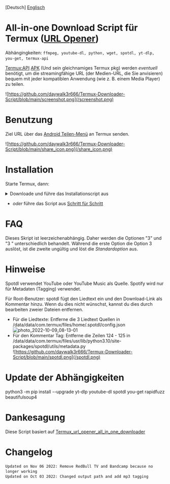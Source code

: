 [Deutsch] [Englisch](https://github.com/daywalk3r666/Termux_url_opener_all_in_one_downloader/blob/dev/README_en.md)

# All-in-one Download Script für Termux ([URL Opener](https://wiki.termux.com/wiki/Intents_and_Hooks))

Abhängingkeiten: `ffmpeg, youtube-dl, python, wget, spotdl, yt-dlp, you-get, termux-api`

[Termux:API](https://wiki.termux.com/wiki/Termux:API) [APK](https://f-droid.org/packages/com.termux.api/) (Und sein gleichnamiges Termux pkg) werden *eventuell* benötigt, um die streamingfähige URL (der Medien-URL, die Sie anvisieren) bequem mit jeder kompatiblen Anwendung (wie z. B. einem Media Player) zu teilen. 

![https://github.com/daywalk3r666/Termux-Downloader-Script/blob/main/screenshot.png](/screenshot.png)

# Benutzung
Ziel URL über das [Android Teilen-Menü](https://developer.android.com/training/sharing/send) an Termux senden.

![https://github.com/daywalk3r666/Termux-Downloader-Script/blob/main/share_icon.png](/share_icon.png)


# Installation
Starte Termux, dann:

<details><summary>Downloade und führe das Installationscript aus</summary>
<p>
  
```
curl -s "https://raw.githubusercontent.com/daywalk3r666/Termux-Downloader-Script/main/install.sh" > install.sh && bash install.sh
```
  
</p>
</details>

* _oder_ führe das Script aus [Schritt für Schritt](https://github.com/daywalk3r666/Termux-Downloader-Script/blob/main/install.sh)

# FAQ
Dieses Skript ist leerzeichenabhängig. Daher werden die Optionen "3" und "3 " unterschiedlich behandelt. Während die erste Option die Option 3 auslöst, ist die zweite ungültig und löst die _Standardoption_ aus.

# Hinweise

Spotdl verwendet YouTube oder YouTube Music als Quelle. Spotify wird nur für Metadaten (Tagging) verwendet.

Für Root-Benutzer: spotdl fügt den Liedtext ein und den Download-Link als Kommentar hinzu. Wenn du dies nicht wünschst, kannst du dies durch bearbeiten zweier Dateien entfernen.
* Für die Liedtexte: Entferne die 3 Liedtext Quellen in /data/data/com.termux/files/home/.spotdl/config.json
![photo_2022-10-09_08-13-01](https://user-images.githubusercontent.com/15938117/194741161-641999ec-55c7-4ec3-b95b-1594838e77a6.jpg)
* Für den Kommentar Tag: Entferne die Zeilen 124 - 125 in /data/data/com.termux/files/usr/lib/python3.10/site-packages/spotdl/utils/metadata.py
<br>![https://github.com/daywalk3r666/Termux-Downloader-Script/blob/main/spotdl.png](/spotdl.png)

# Update der Abhängigkeiten

python3 -m pip install --upgrade yt-dlp youtube-dl spotdl you-get rapidfuzz beautifulsoup4

# Dankesagung

Diese Script basiert auf [Termux_url_opener_all_in_one_downloader](https://github.com/bboymega/Termux_url_opener_all_in_one_downloader)

# Changelog
```
Updated on Nov 06 2022: Remove RedBull TV and Bandcamp because no longer working
Updated on Oct 03 2022: Changed output path and add mp3 tagging

```
